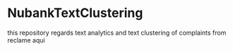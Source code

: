 # NubankTextClustering
this repository regards text analytics and text clustering of complaints from reclame aqui
